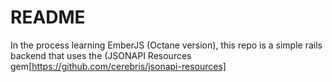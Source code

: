 # README
 
In the process learning EmberJS (Octane version), this repo is a simple rails backend that uses the (JSONAPI Resources gem[https://github.com/cerebris/jsonapi-resources] 
